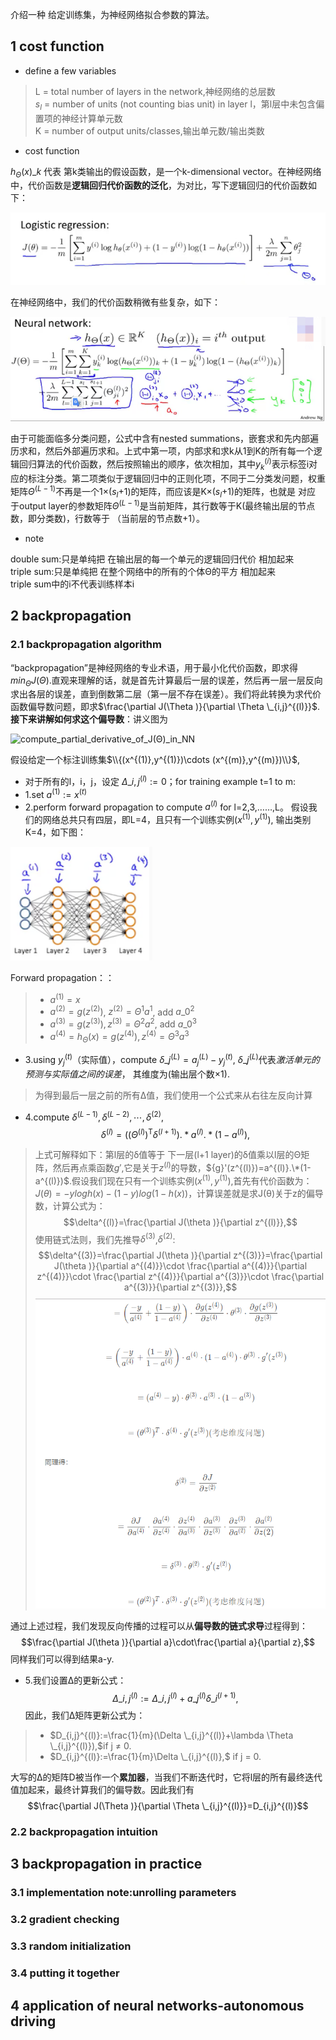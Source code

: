 介绍一种 给定训练集，为神经网络拟合参数的算法。
## 1 cost function
+ define a few variables

> L = total number of layers in the network,神经网络的总层数<br>
> $s_{l}$ = number of units (not counting bias unit) in layer l，第l层中未包含偏置项的神经计算单元数<br>
> K = number of output units/classes,输出单元数/输出类数
+ cost function

$h_{\Theta }(x)\_{k}$  代表 第k类输出的假设函数，是一个k-dimensional vector。在神经网络中，代价函数是**逻辑回归代价函数的泛化**，为对比，写下逻辑回归的代价函数如下：

![cost_function_for_regularized_logistic_regression](https://github.com/Vita112/machine_learning/blob/master/machine_learning%20from%20stanford%20by%20Andrew%20Ng/img/cost_function_for_regularized_logistic_regression.png)

在神经网络中，我们的代价函数稍微有些复杂，如下：

![cost_function_for_NN](https://github.com/Vita112/machine_learning/blob/master/machine_learning%20from%20stanford%20by%20Andrew%20Ng/img/cost_function_for_NN.png)

由于可能面临多分类问题，公式中含有nested summations，嵌套求和先内部遍历求和，然后外部遍历求和。上式中第一项，内部求和求k从1到K的所有每一个逻辑回归算法的代价函数，然后按照输出的顺序，依次相加，其中$y_{k}^{(i)}$表示标签i对应的标注分类。第二项类似于逻辑回归中的正则化项，不同于二分类发问题，权重矩阵$\Theta ^{(L-1)}$不再是一个1×($s_{l}$+1)的矩阵，而应该是K×($s_{l}$+1)的矩阵，也就是 对应
于output layer的参数矩阵$\Theta ^{(L-1)}$是当前矩阵，其行数等于K(最终输出层的节点数，即分类数)，行数等于 （当前层的节点数+1）。
+ note

double sum:只是单纯把 在输出层的每一个单元的逻辑回归代价 相加起来<br>
triple sum:只是单纯把 在整个网络中的所有的个体Θ的平方 相加起来<br>
triple sum中的i不代表训练样本i
## 2 backpropagation
### 2.1 backpropagation algorithm
“backpropagation”是神经网络的专业术语，用于最小化代价函数，即求得$min_{\Theta }J(\Theta )$.直观来理解的话，就是首先计算最后一层的误差，然后再一层一层反向求出各层的误差，直到倒数第二层（第一层不存在误差）。我们将此转换为求代价函数偏导数问题，即求$\frac{\partial J(\Theta )}{\partial \Theta \_{i,j}^{(l)}}$.**接下来讲解如何求这个偏导数**：讲义图为

![compute_partial_derivative_of_J(Θ)_in_NN](https://github.com/Vita112/machine_learning/blob/master/machine_learning%20from%20stanford%20by%20Andrew%20Ng/img/compute_partial_derivative_of_J(%CE%98)_in_NN.png) 

假设给定一个标注训练集$\\{(x^{(1)},y^{(1)})\cdots (x^{(m)},y^{(m)})\\}$,
+ 对于所有的l，i，j，设定 $\Delta \_{i,j}^{(l)}:= 0$；for training example t=1 to m:
+ 1.set $a^{(1)}:=x^{(t)}$
+ 2.perform forward propagation to compute $a^{(l)}$ for l=2,3,……,L。
假设我们的网络总共只有四层，即L=4，且只有一个训练实例($x^{(1)},y^{(1)}$), 输出类别K=4，如下图：

![forward_propagation_in_NN](https://github.com/Vita112/machine_learning/blob/master/machine_learning%20from%20stanford%20by%20Andrew%20Ng/img/forward_propagation_in_NN.png)

Forward propagation：：
>+ $a^{(1)} =x$
>+ $a^{(2)}= g(z^{(2)})$,  $z^{(2)}=\Theta ^{1}a^{1}$,  add $a\_{0}^{2}$
>+ $a^{(3)}= g(z^{(3)}),  z^{(3)}=\Theta ^{2}a^{2}$,  add $a\_{0}^{3}$
>+ $a^{(4)}= h_{\Theta }(x)=g(z^{(4)}),  z^{(4)}=\Theta ^{3}a^{3}$
+ 3.using $y_{j}^{(t)}$（实际值），compute $\delta \_{j}^{(L)}=a_{j}^{(L)}-y_{j}^{(t)}$, $\delta \_{j}^{(L)}$代表*激活单元的预测与实际值之间的误差*， 其维度为(输出层个数×1).
> 为得到最后一层之前的所有Δ值，我们使用一个公式来从右往左反向计算
+ 4.compute $\delta ^{(L-1)},\delta ^{(L-2)},\cdots ,\delta ^{(2)}$,
    $$\delta ^{(l)}=((\Theta ^{(l)})^\mathrm{T}\delta ^{(l+1)}).\ast a^{(l)}.\ast (1-a^{(l)}),$$
> 上式可解释如下：第l层的δ值等于 下一层(l+1 layer)的δ值乘以l层的Θ矩阵，然后再点乘函数${g}'$,它是关于$z^{(l)}$的导数，${g}'(z^{(l)})=a^{(l)}.\*(1-a^{(l)})$.假设我们现在只有一个训练实例($x^{(1)},y^{(1)}$),首先有代价函数为：
$J(\theta )=-ylogh(x)-(1-y)log(1-h(x))$，计算误差就是求J(θ)关于z的偏导数，计算公式为：
$$\delta^{(l)}=\frac{\partial J(\theta )}{\partial z^{(l)}},$$ 使用链式法则，我们先推导$\delta^{(3)}$,$\delta^{(2)}$:
$$\delta^{(3)}=\frac{\partial J(\theta )}{\partial z^{(3)}}=\frac{\partial J(\theta )}{\partial a^{(4)}}\cdot \frac{\partial a^{(4)}}{\partial z^{(4)}}\cdot \frac{\partial z^{(4)}}{\partial a^{(3)}}\cdot \frac{\partial a^{(3)}}{\partial z^{(3)}},$$
![errorCalculationInBPA](https://github.com/Vita112/machine_learning/blob/master/machine_learning%20from%20stanford%20by%20Andrew%20Ng/img/errorCalculationInBPA.png)

通过上述过程，我们发现反向传播的过程可以从**偏导数的链式求导**过程得到：
$$\frac{\partial J(\theta )}{\partial a}\cdot\frac{\partial a}{\partial z},$$同样我们可以得到结果a-y.
+ 5.我们设置Δ的更新公式：
$$\Delta \_{i,j}^{(l)}:=\Delta \_{i,j}^{(l)} + a\_{j}^{(l)}\delta \_{i}^{(l+1)},$$ 
因此，我们Δ矩阵更新公式为：
>+ $D_{i,j}^{(l)}:=\frac{1}{m}(\Delta \_{i,j}^{(l)}+\lambda \Theta \_{i,j}^{(l)}),$if j ≠ 0.
>+ $D_{i,j}^{(l)}:=\frac{1}{m}\Delta \_{i,j}^{(l)},$ if j = 0.

大写的Δ的矩阵D被当作一个**累加器**，当我们不断迭代时，它将l层的所有最终迭代值加起来，最终计算我们的偏导数。因此我们有
$$\frac{\partial J(\Theta )}{\partial \Theta \_{i,j}^{(l)}}=D_{i,j}^{(l)}$$


### 2.2 backpropagation intuition 
## 3 backpropagation in practice
### 3.1 implementation note:unrolling parameters
### 3.2 gradient checking
### 3.3 random initialization
### 3.4 putting it together
## 4 application of neural networks-autonomous driving
